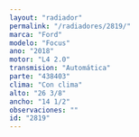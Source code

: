 ```yaml
---
layout: "radiador"
permalink: "/radiadores/2819/"
marca: "Ford"
modelo: "Focus"
ano: "2018"
motor: "L4 2.0"
transmision: "Automática"
parte: "438403"
clima: "Con clima"
alto: "26 3/8"
ancho: "14 1/2"
observaciones: ""
id: "2819"
---
```


